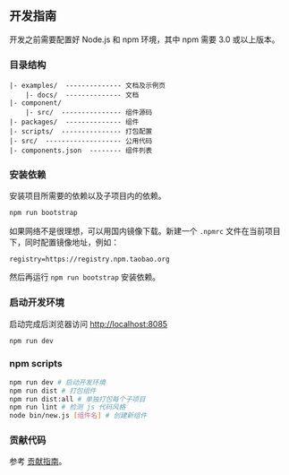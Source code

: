 ## 开发指南

开发之前需要配置好 Node.js 和 npm 环境，其中 npm 需要 3.0 或以上版本。

### 目录结构
```text
|- examples/  -------------- 文档及示例页
    |- docs/  -------------- 文档
|- component/
    |- src/  --------------- 组件源码
|- packages/  -------------- 组件
|- scripts/  --------------- 打包配置
|- src/  ------------------- 公用代码
|- components.json  -------- 组件列表
```

### 安装依赖
安装项目所需要的依赖以及子项目内的依赖。
```bash
npm run bootstrap
```

如果网络不是很理想，可以用国内镜像下载。新建一个 `.npmrc` 文件在当前项目下，同时配置镜像地址，例如：
```text
registry=https://registry.npm.taobao.org
```

然后再运行 `npm run bootstrap` 安装依赖。

### 启动开发环境

启动完成后浏览器访问 [http://localhost:8085](http://localhost:8085)

```bash
npm run dev
```

### npm scripts
```bash
npm run dev # 启动开发环境
npm run dist # 打包组件
npm run dist:all # 单独打包每个子项目
npm run lint # 检测 js 代码风格
node bin/new.js [组件名] # 创建新组件
```

### 贡献代码

参考 <a href="https://github.com/ElemeFE/element/blob/master/.github/CONTRIBUTING.md" target="_blank">贡献指南</a>。
